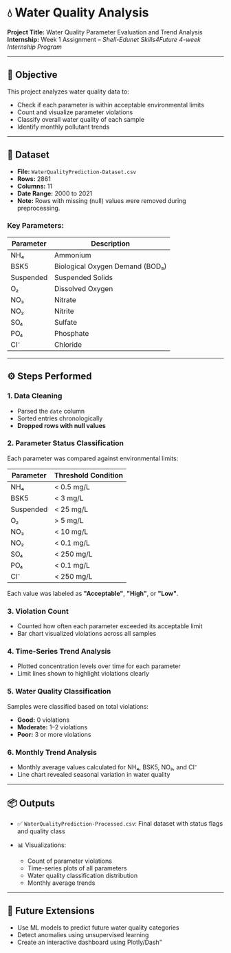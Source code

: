 # 💧 Water Quality Analysis

**Project Title:** Water Quality Parameter Evaluation and Trend Analysis
**Internship:** Week 1 Assignment – *Shell-Edunet Skills4Future 4-week Internship Program*

---

## 📌 Objective

This project analyzes water quality data to:

* Check if each parameter is within acceptable environmental limits
* Count and visualize parameter violations
* Classify overall water quality of each sample
* Identify monthly pollutant trends

---

## 📁 Dataset

* **File:** `WaterQualityPrediction-Dataset.csv`
* **Rows:** 2861
* **Columns:** 11
* **Date Range:** 2000 to 2021
* **Note:** Rows with missing (null) values were removed during preprocessing.

### Key Parameters:

| Parameter | Description                     |
| --------- | ------------------------------- |
| NH₄       | Ammonium                        |
| BSK5      | Biological Oxygen Demand (BOD₅) |
| Suspended | Suspended Solids                |
| O₂        | Dissolved Oxygen                |
| NO₃       | Nitrate                         |
| NO₂       | Nitrite                         |
| SO₄       | Sulfate                         |
| PO₄       | Phosphate                       |
| Cl⁻       | Chloride                        |

---

## ⚙️ Steps Performed

### 1. Data Cleaning

* Parsed the `date` column
* Sorted entries chronologically
* **Dropped rows with null values**

### 2. Parameter Status Classification

Each parameter was compared against environmental limits:

| Parameter | Threshold Condition |
| --------- | ------------------- |
| NH₄       | < 0.5 mg/L          |
| BSK5      | < 3 mg/L            |
| Suspended | < 25 mg/L           |
| O₂        | > 5 mg/L            |
| NO₃       | < 10 mg/L           |
| NO₂       | < 0.1 mg/L          |
| SO₄       | < 250 mg/L          |
| PO₄       | < 0.1 mg/L          |
| Cl⁻       | < 250 mg/L          |

Each value was labeled as **"Acceptable"**, **"High"**, or **"Low"**.

### 3. Violation Count

* Counted how often each parameter exceeded its acceptable limit
* Bar chart visualized violations across all samples

### 4. Time-Series Trend Analysis

* Plotted concentration levels over time for each parameter
* Limit lines shown to highlight violations clearly

### 5. Water Quality Classification

Samples were classified based on total violations:

* **Good:** 0 violations
* **Moderate:** 1–2 violations
* **Poor:** 3 or more violations

### 6. Monthly Trend Analysis

* Monthly average values calculated for NH₄, BSK5, NO₃, and Cl⁻
* Line chart revealed seasonal variation in water quality

---

## 📦 Outputs

* ✅ `WaterQualityPrediction-Processed.csv`: Final dataset with status flags and quality class
* 📊 Visualizations:

  * Count of parameter violations
  * Time-series plots of all parameters
  * Water quality classification distribution
  * Monthly average trends

---

## 🧠 Future Extensions

* Use ML models to predict future water quality categories
* Detect anomalies using unsupervised learning
* Create an interactive dashboard using Plotly/Dash"
